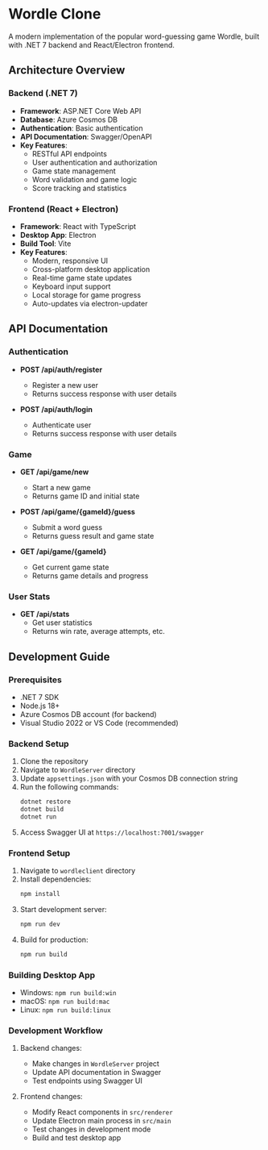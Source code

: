 # Wordle Clone

A modern implementation of the popular word-guessing game Wordle, built with .NET 7 backend and React/Electron frontend.

## Architecture Overview

### Backend (.NET 7)
- **Framework**: ASP.NET Core Web API
- **Database**: Azure Cosmos DB
- **Authentication**: Basic authentication
- **API Documentation**: Swagger/OpenAPI
- **Key Features**:
  - RESTful API endpoints
  - User authentication and authorization
  - Game state management
  - Word validation and game logic
  - Score tracking and statistics

### Frontend (React + Electron)
- **Framework**: React with TypeScript
- **Desktop App**: Electron
- **Build Tool**: Vite
- **Key Features**:
  - Modern, responsive UI
  - Cross-platform desktop application
  - Real-time game state updates
  - Keyboard input support
  - Local storage for game progress
  - Auto-updates via electron-updater

## API Documentation

### Authentication
- **POST /api/auth/register**
  - Register a new user
  - Returns success response with user details

- **POST /api/auth/login**
  - Authenticate user
  - Returns success response with user details

### Game
- **GET /api/game/new**
  - Start a new game
  - Returns game ID and initial state

- **POST /api/game/{gameId}/guess**
  - Submit a word guess
  - Returns guess result and game state

- **GET /api/game/{gameId}**
  - Get current game state
  - Returns game details and progress

### User Stats
- **GET /api/stats**
  - Get user statistics
  - Returns win rate, average attempts, etc.

## Development Guide

### Prerequisites
- .NET 7 SDK
- Node.js 18+
- Azure Cosmos DB account (for backend)
- Visual Studio 2022 or VS Code (recommended)

### Backend Setup
1. Clone the repository
2. Navigate to `WordleServer` directory
3. Update `appsettings.json` with your Cosmos DB connection string
4. Run the following commands:
   ```bash
   dotnet restore
   dotnet build
   dotnet run
   ```
5. Access Swagger UI at `https://localhost:7001/swagger`

### Frontend Setup
1. Navigate to `wordleclient` directory
2. Install dependencies:
   ```bash
   npm install
   ```
3. Start development server:
   ```bash
   npm run dev
   ```
4. Build for production:
   ```bash
   npm run build
   ```

### Building Desktop App
- Windows: `npm run build:win`
- macOS: `npm run build:mac`
- Linux: `npm run build:linux`

### Development Workflow
1. Backend changes:
   - Make changes in `WordleServer` project
   - Update API documentation in Swagger
   - Test endpoints using Swagger UI

2. Frontend changes:
   - Modify React components in `src/renderer`
   - Update Electron main process in `src/main`
   - Test changes in development mode
   - Build and test desktop app